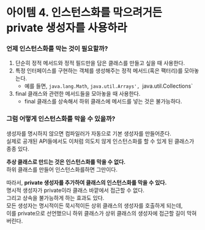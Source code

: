 # 아이템 4. 인스턴스화를 막으려거든 private 생성자를 사용하라

### 언제 인스턴스화를 막는 것이 필요할까?

1. 단순히 정적 메서드와 정적 필드만을 담은 클래스를 만들고 싶을 때 사용한다.
2. 특정 인터페이스를 구현하는 객체를 생성해주는 정적 메서드(혹은 팩터리)를 모아놓는다.
   - 예를 들면, `java.lang.Math`, `java.util.Arrays', `java.util.Collections`  
3. final 클래스와 관련한 메서드들을 모아놓을 때 사용한다.  
   - final 클래스를 상속해서 하위 클래스에 메서드를 넣는 것은 불가능하다.  
    
### 그럼 어떻게 인스턴스화를 막을 수 있을까?

생성자를 명시하지 않으면 컴파일러가 자동으로 기본 생성자를 만들어준다.  
실제로 공개된 API들에서도 이처럼 의도치 않게 인스턴스화를 할 수 있게 된 클래스가 종종 있다.

**추상 클래스로 만드는 것은 인스턴스화를 막을 수 없다.**  
하위 클래스를 만들어 인스턴스화를하면 그만이다.  

따라서, **private 생성자를 추가하여 클래스의 인스턴스화를 막을 수 있다.**  
명시적 생성자가 private이라 클래스 바깥에서 접근할 수 없다.  
그리고 상속을 불가능하게 하는 효과도 있다.  
모든 생성자는 명시적이든 묵시적이든 상위 클래스의 생성자를 호출하게 되는데,  
이를 private으로 선언했으니 하위 클래스가 상위 클래스의 생성자에 접근할 길이 막혀버린다.  

